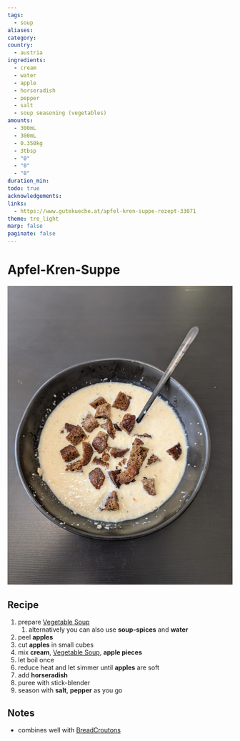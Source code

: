```yaml
---
tags:
  - soup
aliases: 
category: 
country:
  - austria
ingredients:
  - cream
  - water
  - apple
  - horseradish
  - pepper
  - salt
  - soup seasoning (vegetables)
amounts:
  - 300mL
  - 300mL
  - 0.350kg
  - 3tbsp
  - "0"
  - "0"
  - "0"
duration_min: 
todo: true
acknowledgements: 
links:
  - https://www.gutekueche.at/apfel-kren-suppe-rezept-33071
theme: tre_light
marp: false
paginate: false
---
```



# Apfel-Kren-Suppe
![](../gfx/PXL_20250421_040459972.jpg)

## Recipe
1. prepare [Vegetable Soup](Soup_Vegetables.md#Vegetable%20Soup)
	1. alternatively you can also use **soup-spices** and **water**
2. peel **apples**
3. cut **apples** in small cubes
4. mix **cream**, [Vegetable Soup](Soup_Vegetables.md#Vegetable%20Soup), **apple pieces**
5. let boil once
6. reduce heat and let simmer until **apples** are soft
7. add **horseradish**
8. puree with stick-blender
9. season with **salt**, **pepper** as you go

## Notes
* combines well with [BreadCroutons](BreadCroutons.md)
